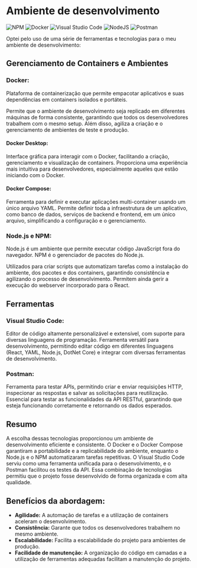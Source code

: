 # Ambiente de desenvolvimento

![NPM](https://img.shields.io/badge/NPM-%23CB3837.svg?style=for-the-badge&logo=npm&logoColor=white) ![Docker](https://img.shields.io/badge/docker-%230db7ed.svg?style=for-the-badge&logo=docker&logoColor=white) ![Visual Studio Code](https://img.shields.io/badge/Visual%20Studio%20Code-0078d7.svg?style=for-the-badge&logo=visual-studio-code&logoColor=white) ![NodeJS](https://img.shields.io/badge/node.js-6DA55F?style=for-the-badge&logo=node.js&logoColor=white) ![Postman](https://img.shields.io/badge/Postman-FF6C37?style=for-the-badge&logo=postman&logoColor=white)

Optei pelo uso de uma série de ferramentas e tecnologias para o meu ambiente de desenvolvimento:

## Gerenciamento de Containers e Ambientes

### Docker:

Plataforma de containerização que permite empacotar aplicativos e suas dependências em containers isolados e portáteis.

Permite que o ambiente de desenvolvimento seja replicado em diferentes máquinas de forma consistente, garantindo que todos os desenvolvedores trabalhem com o mesmo setup. Além disso, agiliza a criação e o gerenciamento de ambientes de teste e produção.

#### Docker Desktop:

Interface gráfica para interagir com o Docker, facilitando a criação, gerenciamento e visualização de containers. Proporciona uma experiência mais intuitiva para desenvolvedores, especialmente aqueles que estão iniciando com o Docker.

#### Docker Compose:

Ferramenta para definir e executar aplicações multi-container usando um único arquivo YAML. Permite definir toda a infraestrutura de um aplicativo, como banco de dados, serviços de backend e frontend, em um único arquivo, simplificando a configuração e o gerenciamento.

### Node.js e NPM:

Node.js é um ambiente que permite executar código JavaScript fora do navegador. NPM é o gerenciador de pacotes do Node.js.

Utilizados para criar scripts que automatizam tarefas como a instalação do ambiente, dos pacotes e dos containers, garantindo consistência e agilizando o processo de desenvolvimento. Permitem ainda gerir a execução do webserver incorporado para o React.

## Ferramentas

### Visual Studio Code:

Editor de código altamente personalizável e extensível, com suporte para diversas linguagens de programação. Ferramenta versátil para desenvolvimento, permitindo editar código em diferentes linguagens (React, YAML, Node.js, DotNet Core) e integrar com diversas ferramentas de desenvolvimento.

### Postman:

Ferramenta para testar APIs, permitindo criar e enviar requisições HTTP, inspecionar as respostas e salvar as solicitações para reutilização. Essencial para testar as funcionalidades da API RESTful, garantindo que esteja funcionando corretamente e retornando os dados esperados.

## Resumo
A escolha dessas tecnologias proporcionou um ambiente de desenvolvimento eficiente e consistente. O Docker e o Docker Compose garantiram a portabilidade e a replicabilidade do ambiente, enquanto o Node.js e o NPM automatizaram tarefas repetitivas. O Visual Studio Code serviu como uma ferramenta unificada para o desenvolvimento, e o Postman facilitou os testes da API. Essa combinação de tecnologias permitiu que o projeto fosse desenvolvido de forma organizada e com alta qualidade.

## Benefícios da abordagem:

- **Agilidade:** A automação de tarefas e a utilização de containers aceleram o desenvolvimento.
- **Consistência:** Garante que todos os desenvolvedores trabalhem no mesmo ambiente.
- **Escalabilidade:** Facilita a escalabilidade do projeto para ambientes de produção.
- **Facilidade de manutenção:** A organização do código em camadas e a utilização de ferramentas adequadas facilitam a manutenção do projeto.

  
